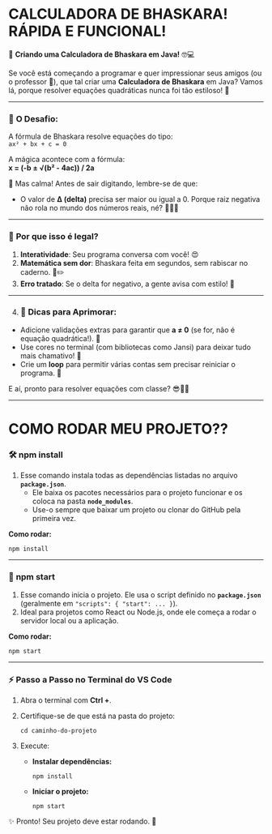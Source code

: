 # **CALCULADORA DE BHASKARA! RÁPIDA E FUNCIONAL!**

🌟 **Criando uma Calculadora de Bhaskara em Java!** 🤓💻

Se você está começando a programar e quer impressionar seus amigos (ou o professor 👀), que tal criar uma **Calculadora de Bhaskara** em Java? Vamos lá, porque resolver equações quadráticas nunca foi tão estiloso! 🚀

----------

### 🎯 **O Desafio:**

A fórmula de Bhaskara resolve equações do tipo:  
`ax² + bx + c = 0`

A mágica acontece com a fórmula:  
**x = (-b ± √(b² - 4ac)) / 2a**

📢 Mas calma! Antes de sair digitando, lembre-se de que:

-   O valor de **Δ (delta)** precisa ser maior ou igual a 0. Porque raiz negativa não rola no mundo dos números reais, né? 🚫🧙‍♂️
----------
### 🌈 **Por que isso é legal?**

1.  **Interatividade**: Seu programa conversa com você! 😍
2.  **Matemática sem dor**: Bhaskara feita em segundos, sem rabiscar no caderno. 📐✏️
3.  **Erro tratado**: Se o delta for negativo, a gente avisa com estilo! 🚨
-------
4. ### 🚀 **Dicas para Aprimorar:**

-   Adicione validações extras para garantir que **a ≠ 0** (se for, não é equação quadrática!). 🔢
-   Use cores no terminal (com bibliotecas como Jansi) para deixar tudo mais chamativo! 🎨
-   Crie um **loop** para permitir várias contas sem precisar reiniciar o programa. 🔄



E aí, pronto para resolver equações com classe? 😎👨‍💻

------------
# **COMO RODAR MEU PROJETO??**

### 🛠️ **npm install**

1.  Esse comando instala todas as dependências listadas no arquivo **`package.json`**.
    -   Ele baixa os pacotes necessários para o projeto funcionar e os coloca na pasta **`node_modules`**.
    -   Use-o sempre que baixar um projeto ou clonar do GitHub pela primeira vez.

**Como rodar:**


`npm install` 

----------

### 🚀 **npm start**

1.  Esse comando inicia o projeto. Ele usa o script definido no **`package.json`** (geralmente em `"scripts": { "start": ... }`).
2.  Ideal para projetos como React ou Node.js, onde ele começa a rodar o servidor local ou a aplicação.

**Como rodar:**



`npm start` 

----------

### ⚡ Passo a Passo no Terminal do VS Code

1.  Abra o terminal com **Ctrl +**.
2.  Certifique-se de que está na pasta do projeto:
    
    
    `cd caminho-do-projeto` 
    
3.  Execute:
    -   **Instalar dependências:**
        

        
        `npm install` 
        
    -   **Iniciar o projeto:**
        

        
        `npm start` 
        

✨ Pronto! Seu projeto deve estar rodando. 🎉
